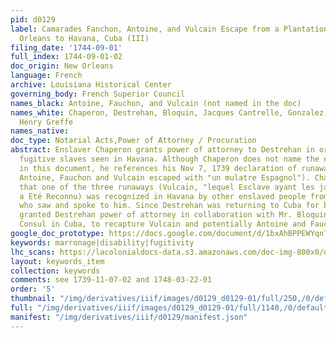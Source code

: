 ```yaml
---
pid: d0129
label: Camarades Fanchon, Antoine, and Vulcain Escape from a Plantation below New
  Orleans to Havana, Cuba (III)
filing_date: '1744-09-01'
full_index: 1744-09-01-02
doc_origin: New Orleans
language: French
archive: Louisiana Historical Center
governing_body: French Superior Council
names_black: Antoine, Fauchon, and Vulcain (not named in the doc)
names_white: Chaperon, Destrehan, Bloquin, Jacques Cantrelle, Gonzalez, Augustin Chantalou,
  Henry Greffe
names_native:
doc_type: Notarial Acts,Power of Attorney / Procuration
abstract: Enslaver Chaperon grants power of attorney to Destrehan in order to recapture
  fugitive slaves seen in Havana. Although Chaperon does not name the enslaved people
  in this document, he references his Nov 7, 1739 declaration of runaway slaves (when
  Antoine, Fauchon and Vulcain escaped with "un mulatre Espagnol"). Chaperon declared
  that one of the three runaways (Vulcain, "lequel Esclave ayant les jambes coupee
  a Eté Reconnu) was recognized in Havana by other enslaved people from Louisiana
  who saw and spoke to him. Since Destrehan was returning to Cuba for business, Chaperon
  granted Destrehan power of attorney in collaboration with Mr. Bloquin, the French
  Consul in Cuba, to recapture Vulcain and potentially Antoine and Fauchon.
google_doc_prototype: https://docs.google.com/document/d/1bxAhBPPEWYqnTQLh_2T2AJHpfZDgEKM6CWE9fqrEIJg/edit?usp=share_link
keywords: marronage|disability|fugitivity
lhc_scans: https://lacolonialdocs-data.s3.amazonaws.com/doc-img-800x0/doc-img-145195.jpg
layout: keywords_item
collection: keywords
comments: see 1739-11-07-02 and 1748-03-22-01
order: '5'
thumbnail: "/img/derivatives/iiif/images/d0129_d0129-01/full/250,/0/default.jpg"
full: "/img/derivatives/iiif/images/d0129_d0129-01/full/1140,/0/default.jpg"
manifest: "/img/derivatives/iiif/d0129/manifest.json"
---
```

